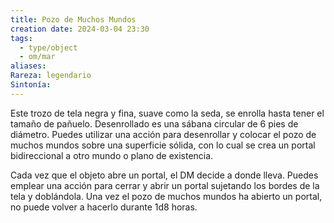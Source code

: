 ```yaml
---
title: Pozo de Muchos Mundos
creation date: 2024-03-04 23:30
tags:
  - type/object
  - om/mar
aliases: 
Rareza: legendario
Sintonía:
---
```

Este trozo de tela negra y fina, suave como la seda, se enrolla hasta tener el tamaño de pañuelo. Desenrollado es una sábana circular de 6 pies de diámetro.
Puedes utilizar una acción para desenrollar y colocar el pozo de muchos mundos sobre una superficie sólida, con lo cual se crea un portal bidireccional a otro mundo o plano de existencia.

Cada vez que el objeto abre un portal, el DM decide a donde lleva. Puedes emplear una acción para cerrar y abrir un portal sujetando los bordes de la tela y doblándola. Una vez el pozo de muchos mundos ha abierto un portal, no puede volver a hacerlo durante 1d8 horas.